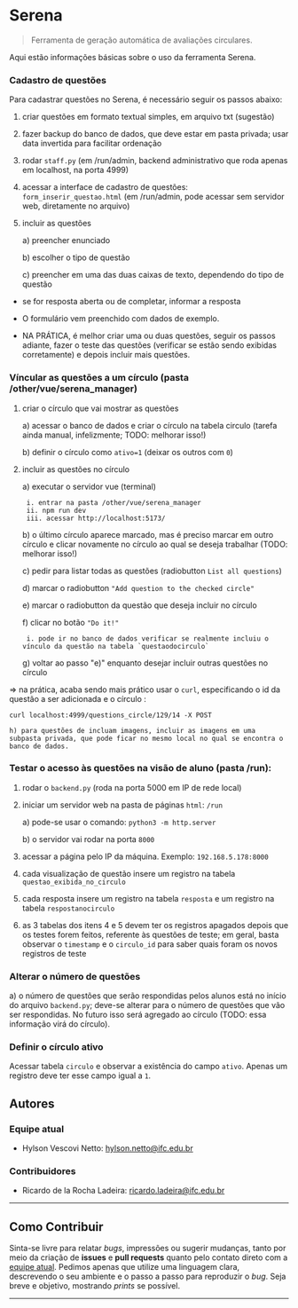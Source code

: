 # Serena

> Ferramenta de geração automática de avaliações circulares.

Aqui estão informações básicas sobre o uso da ferramenta Serena.


### Cadastro de questões

Para cadastrar questões no Serena, é necessário seguir os passos abaixo:

1) criar questões em formato textual simples, em arquivo txt (sugestão)
2) fazer backup do banco de dados, que deve estar em pasta privada; usar data invertida para facilitar ordenação
3) rodar `staff.py` (em /run/admin, backend administrativo que roda apenas em localhost, na porta 4999)
4) acessar a interface de cadastro de questões: `form_inserir_questao.html` (em /run/admin, pode acessar sem servidor web, diretamente no arquivo)
5) incluir as questões

	a) preencher enunciado

	b) escolher o tipo de questão

	c) preencher em uma das duas caixas de texto, dependendo do tipo de questão

* se for resposta aberta ou de completar, informar a resposta
* O formulário vem preenchido com dados de exemplo.

* NA PRÁTICA, é melhor criar uma ou duas questões, seguir os passos adiante, fazer o teste das questões (verificar se estão sendo exibidas corretamente) e depois incluir mais questões.

### Víncular as questões a um círculo (pasta /other/vue/serena_manager)

1) criar o círculo que vai mostrar as questões
	
    a) acessar o banco de dados e criar o círculo na tabela circulo (tarefa ainda manual, infelizmente; TODO: melhorar isso!)
    
    b) definir o círculo como `ativo=1` (deixar os outros com `0`)
    
2) incluir as questões no círculo
	
    a) executar o servidor vue (terminal)
    
    	i. entrar na pasta /other/vue/serena_manager
        ii. npm run dev
    	iii. acessar http://localhost:5173/
        
    b) o último círculo aparece marcado, mas é preciso marcar em outro círculo e clicar novamente no círculo ao qual se deseja trabalhar (TODO: melhorar isso!)
    
    c) pedir para listar todas as questões (radiobutton `List all questions`)
  
  	d) marcar o radiobutton `"Add question to the checked circle"`
  	
    e) marcar o radiobutton da questão que deseja incluir no círculo
  	
    f) clicar no botão `"Do it!"`
    	
        i. pode ir no banco de dados verificar se realmente incluiu o vínculo da questão na tabela `questaodocirculo`
        
  	g) voltar ao passo "e)" enquanto desejar incluir outras questões no círculo
 
 => na prática, acaba sendo mais prático usar o `curl`, especificando o id da questão a ser adicionada e o círculo :

```curl localhost:4999/questions_circle/129/14 -X POST```

    h) para questões de incluam imagens, incluir as imagens em uma subpasta privada, que pode ficar no mesmo local no qual se encontra o banco de dados.


### Testar o acesso às questões na visão de aluno (pasta /run):

1) rodar o `backend.py` (roda na porta 5000 em IP de rede local)
2) iniciar um servidor web na pasta de páginas `html`: `/run`
	
    a) pode-se usar o comando: `python3 -m http.server`
    
    b) o servidor vai rodar na porta `8000`
    
3) acessar a página pelo IP da máquina. Exemplo: `192.168.5.178:8000`
4) cada visualização de questão insere um registro na tabela `questao_exibida_no_circulo`
5) cada resposta insere um registro na tabela `resposta` e um registro na tabela `respostanocirculo`
6) as 3 tabelas dos itens 4 e 5 devem ter os registros apagados depois que os testes forem feitos, referente às questões de teste; em geral, basta observar o `timestamp` e o `circulo_id` para saber quais foram os novos registros de teste



### Alterar o número de questões

a) o número de questões que serão respondidas pelos alunos está no início do arquivo `backend.py`; deve-se alterar para o número de questões que vão ser respondidas. No futuro isso será agregado ao círculo (TODO: essa informação virá do círculo).

### Definir o círculo ativo

Acessar tabela `circulo` e observar a existência do campo `ativo`. Apenas um registro deve ter esse campo igual a `1`.

## Autores

### Equipe atual

- Hylson Vescovi Netto: [hylson.netto@ifc.edu.br](mailto:hylson.netto@ifc.edu.br)

### Contribuidores

- Ricardo de la Rocha Ladeira: [ricardo.ladeira@ifc.edu.br](mailto:ricardo.ladeira@ifc.edu.br)

---

## Como Contribuir

Sinta-se livre para relatar _bugs_, impressões ou sugerir mudanças, tanto por meio da criação de **issues** e **pull requests** quanto pelo contato direto com a [equipe atual](#Equipe-atual). Pedimos apenas que utilize uma linguagem clara, descrevendo o seu ambiente e o passo a passo para reproduzir o _bug_. Seja breve e objetivo, mostrando _prints_ se possível.

---
